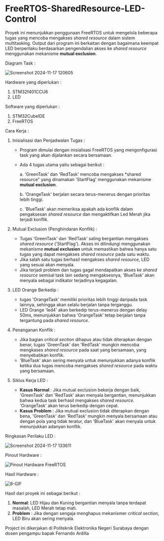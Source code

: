 # FreeRTOS-SharedResource-LED-Control
Proyek ini menunjukkan penggunaan FreeRTOS untuk mengelola beberapa tugas yang mencoba mengakses *shared resource* dalam sistem multitasking. Output dari program ini berkaitan dengan bagaimana keempat LED berperilaku berdasarkan pengendalian akses ke *shared resource* menggunakan mekanisme **mutual exclusion**.

Diagram Task :

![Screenshot 2024-11-17 120605](https://github.com/user-attachments/assets/8f61436f-ef1f-4106-9fb7-b93c6999653d)

Hardware yang diperlukan :
1. STM32f401CCU6
2. LED

Software yang diperlukan :
1. STM32CubeIDE
2. FreeRTOS

Cara Kerja :
1. Inisialisasi dan Penjadwalan Tugas :
   - Program dimulai dengan inisialisasi FreeRTOS yang mengonfigurasi task yang akan dijalankan secara bersamaan.
   - Ada 4 tugas utama yaitu sebagai berikut :

     a. 'GreenTask' dan 'RedTask' mencoba mengakses *shared resource" yang dinamakan 'StartFlag' menggunakan mekanisme **mutual exclusion**.
     
     b. 'OrangeTask' berjalan secara terus-menerus dengan prioritas lebih tinggi.
     
     c. 'BlueTask' akan memeriksa apakah ada konflik dalam pengaksesan *shared resource* dan mengaktifkan Led Merah jika terjadi konflik.
     
2. Mutual Exclusion (Penghindaran Konflik) :
   - Tugas 'GreenTask' dan 'RedTask' saling bergantian mengakses *shared resource* ('StartFlag'). Akses ini dilindungi menggunakan mekanisme **mutual exclusion** untuk memastikan bahwa hanya satu tugas yang dapat mengakses *shared resource* pada satu waktu.
   - Jika salah satu tugas berhasil mengakses *shared resource*, LED yang sesuai akan menyala.
   - Jika terjadi problem dan tugas gagal mendapatkan akses ke *shared resource* semisal task lain sedang mengaksesnya, 'BlueTask' akan menyala sebagai indikator terjadinya kegagalan.
     
3. LED Orange Berkedip :
   - tugas 'OrangeTask' memiliki prioritas lebih tinggi daripada task lainnya, sehingga akan selalu berjalan tanpa terganggu.
   - LED Orange 'led4' akan berkedip terus-menerus dengan delay 50ms, menunjukkan bahwa 'OrangeTask' tetap berjalan tanpa tergantung pada *shared resource*.
     
4. Penanganan Konflik :
   - Jika bagian *critical section* dihapus atau tidak diterapkan dengan benar, tugas 'GreenTask' dan 'RedTask' mungkin mencoba mengkases *shared resource* pada saat yang bersamaan, yang menyebabkan konflik.
   - 'BlueTask' akan sering menyala untuk menunjukkan adanya konflik ketika dua tugas mencoba mengakses *shared resource* pada waktu yang bersamaan.
     
5. Siklus Kerja LED :
   - **Kasus Normal** : Jika mutual exclusion bekerja dengan baik, 'GreenTask' dan 'RedTask' akan menyala bergantian, menunjukkan bahwa kedua task berhasil mengakses *shared resource*. 'OrangeTask' akan terus berkedip dengan cepat.
   - **Kasus Problem** : Jika mutual exclusion tidak diterapkan dengan bena, 'GreenTask' dan 'RedTask' mungkin menyala bersamaan atau dengan pola yang tidak teratur, dan 'BlueTask' akan menyala untuk menunjukkan adanyan konflik.

Ringkasan Perilaku LED :

![Screenshot 2024-11-17 133611](https://github.com/user-attachments/assets/a70f9518-9b90-439b-8418-d0b43b5269ed)

Pinout Hardware :

![Pinout Hardware FreeRTOS](https://github.com/user-attachments/assets/8b814f64-fa02-4ee5-a5e5-d6a85f395bb2)

Hasil Hardware :

![8-GIF](https://github.com/user-attachments/assets/0c34bbde-cc0e-4427-92b5-64da70665ac2)


Hasil dari proyek ini sebagai berikut :
1. **Normal**: LED Hijau dan Kuning bergantian menyala tanpa terdapat masalah, LED Merah tetap mati.
2. **Problem** : Jika dengan sengaja menghapus mekanismer *critical section*, LED Biru akan sering menyala.
   
Project ini dikerjakan di Politeknik Elektronika Negeri Surabaya dengan dosen pengampu bapak Fernando Ardilla
